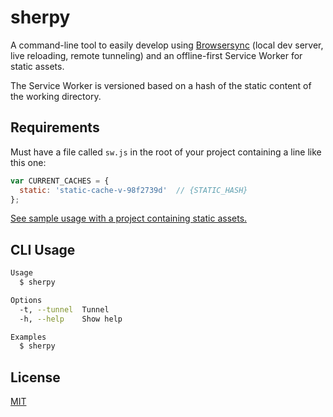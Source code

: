 # sherpy

A command-line tool to easily develop using [Browsersync](https://browsersync.io) (local dev server, live reloading, remote tunneling) and an offline-first Service Worker for static assets.

The Service Worker is versioned based on a hash of the static content of the working directory.


## Requirements

Must have a file called `sw.js` in the root of your project containing a line like this one:

```js
var CURRENT_CACHES = {
  static: 'static-cache-v-98f2739d'  // {STATIC_HASH}
};
```

[See sample usage with a project containing static assets.](https://gist.github.com/cvan/b0b373442a69b298fc05d4a8a8001d5a)


## CLI Usage

```sh
Usage
  $ sherpy

Options
  -t, --tunnel  Tunnel
  -h, --help    Show help

Examples
  $ sherpy
```


## License

[MIT](LICENSE.md)
